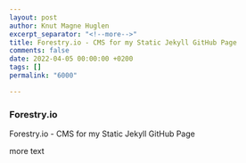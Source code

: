 ```yaml
---
layout: post
author: Knut Magne Huglen
excerpt_separator: "<!--more-->"
title: Forestry.io - CMS for my Static Jekyll GitHub Page
comments: false
date: 2022-04-05 00:00:00 +0200
tags: []
permalink: "6000"

---
```

### Forestry.io

Forestry.io - CMS for my Static Jekyll GitHub Page

<!--more-->

more text